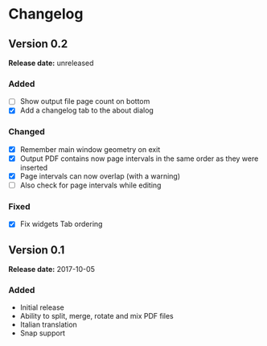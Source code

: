 # Changelog

## Version 0.2

**Release date:** unreleased

### Added
- [ ] Show output file page count on bottom
- [x] Add a changelog tab to the about dialog

### Changed
- [x] Remember main window geometry on exit
- [x] Output PDF contains now page intervals in the same order as they were inserted
- [x] Page intervals can now overlap (with a warning)
- [ ] Also check for page intervals while editing

### Fixed
- [x] Fix widgets Tab ordering

## Version 0.1

**Release date:** 2017-10-05

### Added
- Initial release
- Ability to split, merge, rotate and mix PDF files
- Italian translation
- Snap support

